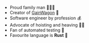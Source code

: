 - Proud family man 👨‍👩‍👦
- Creator of [GainWagon](https://gainwagon.com) 🚂
- Software engineer by profession 💰
- Advocate of hoisting and heaving 🐎🐓
- Fan of automated testing 🧐
- Favourite language is **Rust** 🦀
